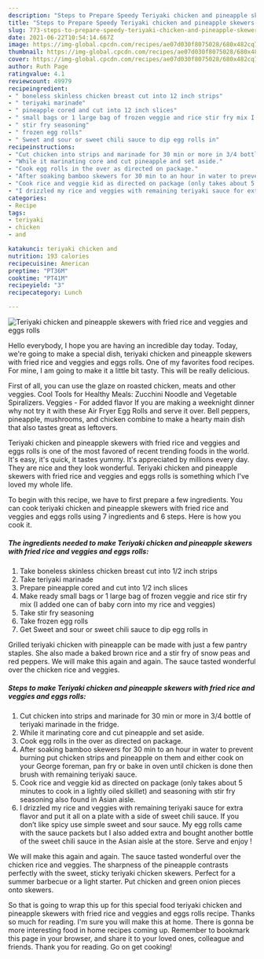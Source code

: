 ```yaml
---
description: "Steps to Prepare Speedy Teriyaki chicken and pineapple skewers with fried rice and veggies and eggs rolls"
title: "Steps to Prepare Speedy Teriyaki chicken and pineapple skewers with fried rice and veggies and eggs rolls"
slug: 773-steps-to-prepare-speedy-teriyaki-chicken-and-pineapple-skewers-with-fried-rice-and-veggies-and-eggs-rolls
date: 2021-06-22T10:54:14.667Z
image: https://img-global.cpcdn.com/recipes/ae07d030f8075028/680x482cq70/teriyaki-chicken-and-pineapple-skewers-with-fried-rice-and-veggies-and-eggs-rolls-recipe-main-photo.jpg
thumbnail: https://img-global.cpcdn.com/recipes/ae07d030f8075028/680x482cq70/teriyaki-chicken-and-pineapple-skewers-with-fried-rice-and-veggies-and-eggs-rolls-recipe-main-photo.jpg
cover: https://img-global.cpcdn.com/recipes/ae07d030f8075028/680x482cq70/teriyaki-chicken-and-pineapple-skewers-with-fried-rice-and-veggies-and-eggs-rolls-recipe-main-photo.jpg
author: Ruth Page
ratingvalue: 4.1
reviewcount: 49979
recipeingredient:
- " boneless skinless chicken breast cut into 12 inch strips"
- " teriyaki marinade"
- " pineapple cored and cut into 12 inch slices"
- " small bags or 1 large bag of frozen veggie and rice stir fry mix I added one can of baby corn into my rice and veggies"
- " stir fry seasoning"
- " frozen egg rolls"
- " Sweet and sour or sweet chili sauce to dip egg rolls in"
recipeinstructions:
- "Cut chicken into strips and marinade for 30 min or more in 3/4 bottle of teriyaki marinade in the fridge."
- "While it marinating core and cut pineapple and set aside."
- "Cook egg rolls in the over as directed on package."
- "After soaking bamboo skewers for 30 min to an hour in water to prevent burning put chicken strips and pineapple on them and either cook on your George foreman, pan fry or bake in oven until chicken is done then brush with remaining teriyaki sauce."
- "Cook rice and veggie kid as directed on package (only takes about 5 minutes to cook in a lightly oiled skillet) and seasoning with stir fry seasoning also found in Asian aisle."
- "I drizzled my rice and veggies with remaining teriyaki sauce for extra flavor and put it all on a plate with a side of sweet chili sauce. If you don’t like spicy use simple sweet and sour sauce. My egg rolls came with the sauce packets but I also added extra and bought another bottle of the sweet chili sauce in the Asian aisle at the store. Serve and enjoy !"
categories:
- Recipe
tags:
- teriyaki
- chicken
- and

katakunci: teriyaki chicken and 
nutrition: 193 calories
recipecuisine: American
preptime: "PT36M"
cooktime: "PT41M"
recipeyield: "3"
recipecategory: Lunch

---
```



![Teriyaki chicken and pineapple skewers with fried rice and veggies and eggs rolls](https://img-global.cpcdn.com/recipes/ae07d030f8075028/680x482cq70/teriyaki-chicken-and-pineapple-skewers-with-fried-rice-and-veggies-and-eggs-rolls-recipe-main-photo.jpg)

Hello everybody, I hope you are having an incredible day today. Today, we're going to make a special dish, teriyaki chicken and pineapple skewers with fried rice and veggies and eggs rolls. One of my favorites food recipes. For mine, I am going to make it a little bit tasty. This will be really delicious.

First of all, you can use the glaze on roasted chicken, meats and other veggies. Cool Tools for Healthy Meals: Zucchini Noodle and Vegetable Spiralizers. Veggies - For added flavor If you are making a weeknight dinner why not try it with these Air Fryer Egg Rolls and serve it over. Bell peppers, pineapple, mushrooms, and chicken combine to make a hearty main dish that also tastes great as leftovers.

Teriyaki chicken and pineapple skewers with fried rice and veggies and eggs rolls is one of the most favored of recent trending foods in the world. It's easy, it's quick, it tastes yummy. It's appreciated by millions every day. They are nice and they look wonderful. Teriyaki chicken and pineapple skewers with fried rice and veggies and eggs rolls is something which I've loved my whole life.


To begin with this recipe, we have to first prepare a few ingredients. You can cook teriyaki chicken and pineapple skewers with fried rice and veggies and eggs rolls using 7 ingredients and 6 steps. Here is how you cook it.

<!--inarticleads1-->

##### The ingredients needed to make Teriyaki chicken and pineapple skewers with fried rice and veggies and eggs rolls:

1. Take  boneless skinless chicken breast cut into 1/2 inch strips
1. Take  teriyaki marinade
1. Prepare  pineapple cored and cut into 1/2 inch slices
1. Make ready  small bags or 1 large bag of frozen veggie and rice stir fry mix (I added one can of baby corn into my rice and veggies)
1. Take  stir fry seasoning
1. Take  frozen egg rolls
1. Get  Sweet and sour or sweet chili sauce to dip egg rolls in


Grilled teriyaki chicken with pineapple can be made with just a few pantry staples. She also made a baked brown rice and a stir fry of snow peas and red peppers. We will make this again and again. The sauce tasted wonderful over the chicken rice and veggies. 

<!--inarticleads2-->

##### Steps to make Teriyaki chicken and pineapple skewers with fried rice and veggies and eggs rolls:

1. Cut chicken into strips and marinade for 30 min or more in 3/4 bottle of teriyaki marinade in the fridge.
1. While it marinating core and cut pineapple and set aside.
1. Cook egg rolls in the over as directed on package.
1. After soaking bamboo skewers for 30 min to an hour in water to prevent burning put chicken strips and pineapple on them and either cook on your George foreman, pan fry or bake in oven until chicken is done then brush with remaining teriyaki sauce.
1. Cook rice and veggie kid as directed on package (only takes about 5 minutes to cook in a lightly oiled skillet) and seasoning with stir fry seasoning also found in Asian aisle.
1. I drizzled my rice and veggies with remaining teriyaki sauce for extra flavor and put it all on a plate with a side of sweet chili sauce. If you don’t like spicy use simple sweet and sour sauce. My egg rolls came with the sauce packets but I also added extra and bought another bottle of the sweet chili sauce in the Asian aisle at the store. Serve and enjoy !


We will make this again and again. The sauce tasted wonderful over the chicken rice and veggies. The sharpness of the pineapple contrasts perfectly with the sweet, sticky teriyaki chicken skewers. Perfect for a summer barbecue or a light starter. Put chicken and green onion pieces onto skewers. 

So that is going to wrap this up for this special food teriyaki chicken and pineapple skewers with fried rice and veggies and eggs rolls recipe. Thanks so much for reading. I'm sure you will make this at home. There is gonna be more interesting food in home recipes coming up. Remember to bookmark this page in your browser, and share it to your loved ones, colleague and friends. Thank you for reading. Go on get cooking!
